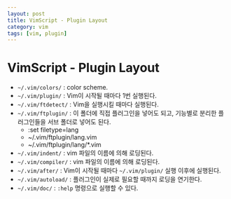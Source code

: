 ```yaml
---
layout: post
title: VimScript - Plugin Layout
category: vim
tags: [vim, plugin]
---
```


# VimScript - Plugin Layout

- `~/.vim/colors/` : color scheme.
- `~/.vim/plugin/` : Vim이 시작될 때마다 1번 실행된다.
- `~/.vim/ftdetect/` : Vim을 실행시킬 때마다 실행된다.
- `~/.vim/ftplugin/` : 이 폴더에 직접 플러그인을 넣어도 되고, 기능별로 분리한 플러그인들을 서브 폴더로 넣어도 된다.
  - :set filetype=lang
  - ~/.vim/ftplugin/lang.vim
  - ~/.vim/ftplugin/lang/*.vim
- `~/.vim/indent/` : vim 파일의 이름에 의해 로딩된다.
- `~/.vim/compiler/` : vim 파일의 이름에 의해 로딩된다.
- `~/.vim/after/` : Vim이 시작될 때마다 `~/.vim/plugin/` 실행 이후에 실행된다.
- `~/.vim/autoload/` : 플러그인이 실제로 필요할 때까지 로딩을 연기한다.
- `~/.vim/doc/` : `:help` 명령으로 실행할 수 있다.



